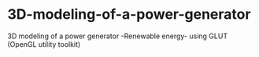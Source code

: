 # 3D-modeling-of-a-power-generator
3D modeling of a power generator -Renewable energy- using GLUT (OpenGL utility toolkit)
